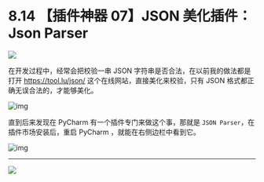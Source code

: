 # 8.14 【插件神器 07】JSON 美化插件：Json Parser

![](http://image.iswbm.com/20200804124133.png)

在开发过程中，经常会把校验一串 JSON 字符串是否合法，在以前我的做法都是打开 https://tool.lu/json/ 这个在线网站，直接美化来校验，只有 JSON 格式都正确无误合法的，才能够美化。

![img](http://image.iswbm.com/image-20201226184407028.png)

直到后来发现在 PyCharm 有一个插件专门来做这个事，那就是 `JSON Parser`，在插件市场安装后，重启 PyCharm ，就能在右侧边栏中看到它。

![img](http://image.iswbm.com/image-20201226184631883.png)



---

![](http://image.iswbm.com/20200607174235.png)